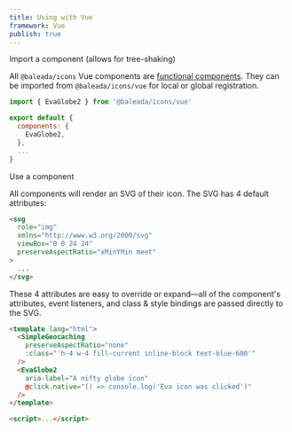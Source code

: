 ```yaml
---
title: Using with Vue
framework: Vue
publish: true
---
```


<NiftyHeading level="2">
Import a component (allows for tree-shaking)
</NiftyHeading>

All `@baleada/icons` Vue components are [functional components](https://vuejs.org/v2/guide/render-function.html#Functional-Components). They can be imported from `@baleada/icons/vue` for local or global registration.

```js
import { EvaGlobe2 } from '@baleada/icons/vue'

export default {
  components: {
    EvaGlobe2,
  },
  ...
}
```


<NiftyHeading level="2">
Use a component
</NiftyHeading>

All components will render an SVG of their icon. The SVG has 4 default attributes:

```html
<svg
  role="img"
  xmlns="http://www.w3.org/2000/svg"
  viewBox="0 0 24 24"
  preserveAspectRatio="xMinYMin meet"
>
  ...
</svg>
```

These 4 attributes are easy to override or expand—all of the component's attributes, event listeners, and class & style bindings are passed directly to the SVG.

```html
<template lang="html">
  <SimpleGeocaching
    preserveAspectRatio="none"
    :class="'h-4 w-4 fill-current inline-block text-blue-600'"
  />
  <EvaGlobe2
    aria-label="A nifty globe icon"
    @click.native="() => console.log('Eva icon was clicked')"
  />
</template>

<script>...</script>
```

